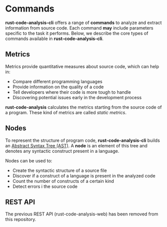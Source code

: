 # Commands

**rust-code-analysis-cli** offers a range of **commands** to analyze and extract information from source code. Each command **may** include parameters specific to the task it performs. Below, we describe the core types of commands available in **rust-code-analysis-cli**.

## Metrics

Metrics provide quantitative measures about source code, which can help in:

- Compare different programming languages
- Provide information on the quality of a code
- Tell developers where their code is more tough to handle
- Discovering potential issues early in the development process

**rust-code-analysis** calculates the metrics starting from the
source code of a program. These kind of metrics are called *static metrics*.

## Nodes

To represent the structure of program code, **rust-code-analysis-cli** builds
an
<a href="https://en.wikipedia.org/wiki/Abstract_syntax_tree" target="_blank">Abstract Syntax Tree (AST)</a>.
A **node** is an element of this tree and denotes any syntactic construct
present in a language.

Nodes can be used to:

- Create the syntactic structure of a source file
- Discover if a construct of a language is present in the analyzed
  code
- Count the number of constructs of a certain kind
- Detect errors i the source code

## REST API

The previous REST API (rust-code-analysis-web) has been removed from this repository.
